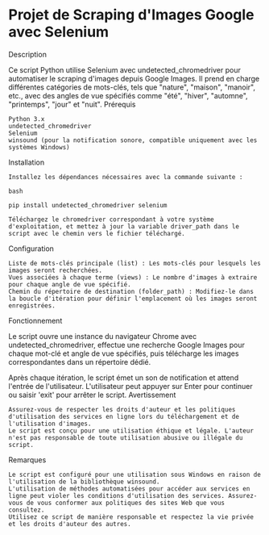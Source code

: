 # Projet de Scraping d'Images Google avec Selenium
Description

Ce script Python utilise Selenium avec undetected_chromedriver pour automatiser le scraping d'images depuis Google Images. Il prend en charge différentes catégories de mots-clés, tels que "nature", "maison", "manoir", etc., avec des angles de vue spécifiés comme "été", "hiver", "automne", "printemps", "jour" et "nuit".
Prérequis

    Python 3.x
    undetected_chromedriver
    Selenium
    winsound (pour la notification sonore, compatible uniquement avec les systèmes Windows)

Installation

    Installez les dépendances nécessaires avec la commande suivante :

    bash

    pip install undetected_chromedriver selenium

    Téléchargez le chromedriver correspondant à votre système d'exploitation, et mettez à jour la variable driver_path dans le script avec le chemin vers le fichier téléchargé.

Configuration

    Liste de mots-clés principale (list) : Les mots-clés pour lesquels les images seront recherchées.
    Vues associées à chaque terme (views) : Le nombre d'images à extraire pour chaque angle de vue spécifié.
    Chemin du répertoire de destination (folder_path) : Modifiez-le dans la boucle d'itération pour définir l'emplacement où les images seront enregistrées.

Fonctionnement

Le script ouvre une instance du navigateur Chrome avec undetected_chromedriver, effectue une recherche Google Images pour chaque mot-clé et angle de vue spécifiés, puis télécharge les images correspondantes dans un répertoire dédié.

Après chaque itération, le script émet un son de notification et attend l'entrée de l'utilisateur. L'utilisateur peut appuyer sur Enter pour continuer ou saisir 'exit' pour arrêter le script.
Avertissement

    Assurez-vous de respecter les droits d'auteur et les politiques d'utilisation des services en ligne lors du téléchargement et de l'utilisation d'images.
    Le script est conçu pour une utilisation éthique et légale. L'auteur n'est pas responsable de toute utilisation abusive ou illégale du script.

Remarques

    Le script est configuré pour une utilisation sous Windows en raison de l'utilisation de la bibliothèque winsound.
    L'utilisation de méthodes automatisées pour accéder aux services en ligne peut violer les conditions d'utilisation des services. Assurez-vous de vous conformer aux politiques des sites Web que vous consultez.
    Utilisez ce script de manière responsable et respectez la vie privée et les droits d'auteur des autres.
